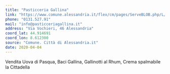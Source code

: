 ```yaml
---
title: "Pasticceria Gallina"
link: "https://www.comune.alessandria.it/flex/cm/pages/ServeBLOB.php/L/IT/IDPagina/2069"
phone: "0131.527.91"
mail: "info@pasticceriagallina.it"
address: "Via Vochieri, 46 Alessandria"
coord_lat: 44.914691
coord_lon: 8.612300
source: "Comune. Città di Alessandria.it"
date: 2020-04-04
---
```


Vendita Uova di Pasqua, Baci Gallina, Gallinotti al Rhum, Crema spalmabile la Cittadella
